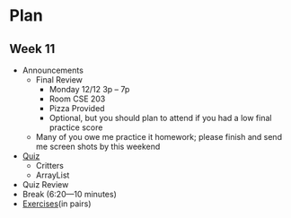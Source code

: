 # Plan
## Week 11

* Announcements
	* Final Review
		* Monday 12/12 3p – 7p
		* Room CSE 203
		* Pizza Provided
		* Optional, but you should plan to attend if you had a low final practice score
	* Many of you owe me practice it homework; please finish and send me screen shots by this weekend
* [Quiz](quiz.md)
	* Critters
	* ArrayList
* Quiz Review
* Break (6:20—10 minutes)
* [Exercises](exercises.md)(in pairs)
